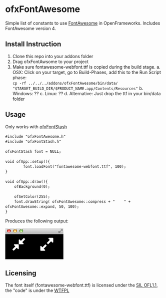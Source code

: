 ofxFontAwesome
===



Simple list of constants to use [FontAwesome](http://fortawesome.github.io/Font-Awesome/icons/) in OpenFrameworks. 
Includes FontAwesome version 4. 



Install Instruction
----

1. Clone this repo into your addons folder
2. Drag ofxFontAwsome to your project
3. Make sure fontawesome-webfont.ttf is copied during the build stage. 
    a. OSX: Click on your target, go to Build-Phases, add this to the Run Script phase:<br>
    `cp -rf ../../../addons/ofxFontAwesome/bin/data/ "$TARGET_BUILD_DIR/$PRODUCT_NAME.app/Contents/Resources"`
    b. Windows: ??
    c. Linux: ??
    d. Alternative: Just drop the ttf in your bin/data folder


Usage
---

Only works with [ofxFontStash](https://github.com/armadillu/ofxFontStash)

	#include "ofxFontAwesome.h"
	#include "ofxFontStash.h"

	ofxFontStash font = NULL;
	
	void ofApp::setup(){
			font.loadFont("fontawesome-webfont.ttf", 100);
	}
	
	void ofApp::draw(){
		ofBackground(0); 
		
		ofSetColor(255);
		font.drawString( ofxFontAwesome::compress + "    " + ofxFontAwesome::expand, 50, 100);
	}

Produces the following output: 

![Preview image](preview.png)



Licensing
---

The font itself (fontawesome-webfont.ttf) is licensed under the [SIL OFL1.1](http://scripts.sil.org/cms/scripts/page.php?site_id=nrsi&id=OFL), the "code" is under the [WTFPL](http://www.wtfpl.net/txt/copying/)